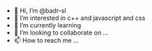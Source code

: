 - 👋 Hi, I’m @badr-sl
- 👀 I’m interested in c++ and javascript and css
- 🌱 I’m currently learning 
- 💞️ I’m looking to collaborate on ...
- 📫 How to reach me ...

<!---
badr-sl/badr-sl is a ✨ special ✨ repository because its `README.md` (this file) appears on your GitHub profile.
You can click the Preview link to take a look at your changes.
--->
